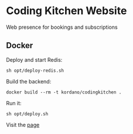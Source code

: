 # Coding Kitchen Website
Web presence for bookings and subscriptions

## Docker

Deploy and start Redis:

```
sh opt/deploy-redis.sh
```

Build the backend:

```
docker build --rm -t kordano/codingkitchen .
```

Run it:

```
sh opt/deploy.sh
```

Visit the [page](http://localhost:8080)
